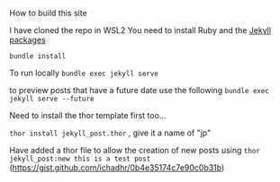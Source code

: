 How to build this site

I have cloned the repo in WSL2
You need to install Ruby and the [Jekyll packages](https://jekyllrb.com/docs/installation/windows/)

`bundle install`

To run locally `bundle exec jekyll serve`

to preview posts that have a future date use the following `bundle exec jekyll serve --future` 

Need to install the thor template first too...

`thor install jekyll_post.thor` , give it a name of "jp"

Have added a thor file to allow the creation of new posts using `thor jekyll_post:new this is a test post` (https://gist.github.com/ichadhr/0b4e35174c7e90c0b31b)

